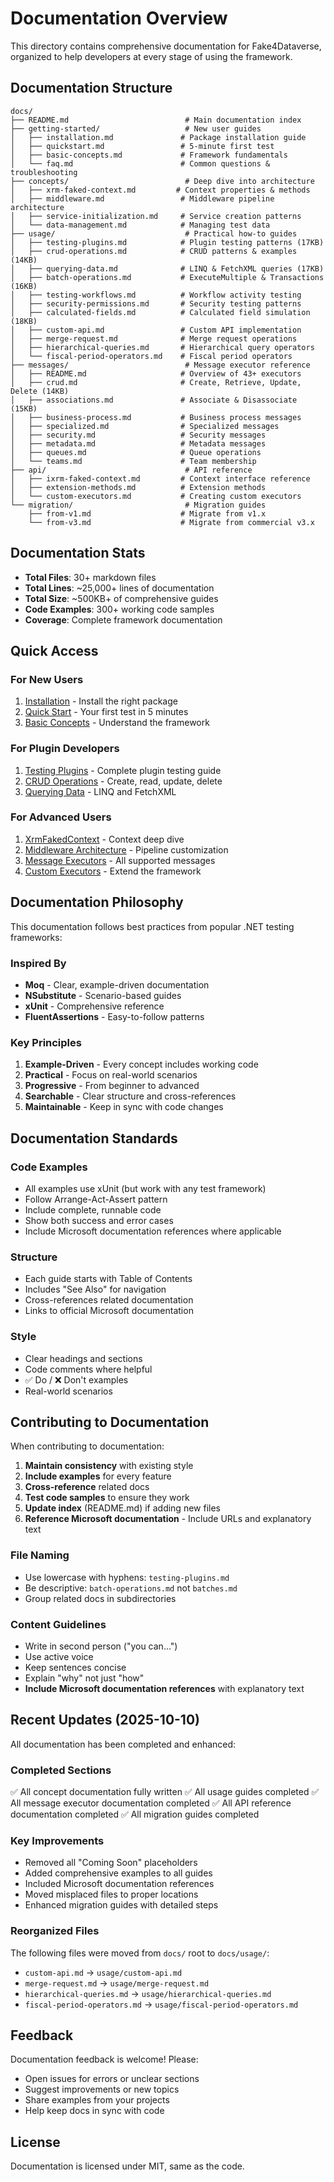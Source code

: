 # Documentation Overview

This directory contains comprehensive documentation for Fake4Dataverse, organized to help developers at every stage of using the framework.

## Documentation Structure

```
docs/
├── README.md                          # Main documentation index
├── getting-started/                   # New user guides
│   ├── installation.md               # Package installation guide
│   ├── quickstart.md                 # 5-minute first test
│   ├── basic-concepts.md             # Framework fundamentals
│   └── faq.md                        # Common questions & troubleshooting
├── concepts/                          # Deep dive into architecture
│   ├── xrm-faked-context.md         # Context properties & methods
│   ├── middleware.md                 # Middleware pipeline architecture
│   ├── service-initialization.md     # Service creation patterns  
│   └── data-management.md            # Managing test data
├── usage/                             # Practical how-to guides
│   ├── testing-plugins.md            # Plugin testing patterns (17KB)
│   ├── crud-operations.md            # CRUD patterns & examples (14KB)
│   ├── querying-data.md              # LINQ & FetchXML queries (17KB)
│   ├── batch-operations.md           # ExecuteMultiple & Transactions (16KB)
│   ├── testing-workflows.md          # Workflow activity testing
│   ├── security-permissions.md       # Security testing patterns
│   ├── calculated-fields.md          # Calculated field simulation (18KB)
│   ├── custom-api.md                 # Custom API implementation
│   ├── merge-request.md              # Merge request operations
│   ├── hierarchical-queries.md       # Hierarchical query operators
│   └── fiscal-period-operators.md    # Fiscal period operators
├── messages/                          # Message executor reference
│   ├── README.md                     # Overview of 43+ executors
│   ├── crud.md                       # Create, Retrieve, Update, Delete (14KB)
│   ├── associations.md               # Associate & Disassociate (15KB)
│   ├── business-process.md           # Business process messages
│   ├── specialized.md                # Specialized messages
│   ├── security.md                   # Security messages
│   ├── metadata.md                   # Metadata messages
│   ├── queues.md                     # Queue operations
│   └── teams.md                      # Team membership
├── api/                               # API reference
│   ├── ixrm-faked-context.md         # Context interface reference
│   ├── extension-methods.md          # Extension methods
│   └── custom-executors.md           # Creating custom executors
└── migration/                         # Migration guides
    ├── from-v1.md                    # Migrate from v1.x
    └── from-v3.md                    # Migrate from commercial v3.x
```

## Documentation Stats

- **Total Files**: 30+ markdown files
- **Total Lines**: ~25,000+ lines of documentation
- **Total Size**: ~500KB+ of comprehensive guides
- **Code Examples**: 300+ working code samples
- **Coverage**: Complete framework documentation

## Quick Access

### For New Users
1. [Installation](./getting-started/installation.md) - Install the right package
2. [Quick Start](./getting-started/quickstart.md) - Your first test in 5 minutes
3. [Basic Concepts](./getting-started/basic-concepts.md) - Understand the framework

### For Plugin Developers
1. [Testing Plugins](./usage/testing-plugins.md) - Complete plugin testing guide
2. [CRUD Operations](./usage/crud-operations.md) - Create, read, update, delete
3. [Querying Data](./usage/querying-data.md) - LINQ and FetchXML

### For Advanced Users
1. [XrmFakedContext](./concepts/xrm-faked-context.md) - Context deep dive
2. [Middleware Architecture](./concepts/middleware.md) - Pipeline customization
3. [Message Executors](./messages/README.md) - All supported messages
4. [Custom Executors](./api/custom-executors.md) - Extend the framework

## Documentation Philosophy

This documentation follows best practices from popular .NET testing frameworks:

### Inspired By
- **Moq** - Clear, example-driven documentation
- **NSubstitute** - Scenario-based guides
- **xUnit** - Comprehensive reference
- **FluentAssertions** - Easy-to-follow patterns

### Key Principles
1. **Example-Driven** - Every concept includes working code
2. **Practical** - Focus on real-world scenarios
3. **Progressive** - From beginner to advanced
4. **Searchable** - Clear structure and cross-references
5. **Maintainable** - Keep in sync with code changes

## Documentation Standards

### Code Examples
- All examples use xUnit (but work with any test framework)
- Follow Arrange-Act-Assert pattern
- Include complete, runnable code
- Show both success and error cases
- Include Microsoft documentation references where applicable

### Structure
- Each guide starts with Table of Contents
- Includes "See Also" for navigation
- Cross-references related documentation
- Links to official Microsoft documentation

### Style
- Clear headings and sections
- Code comments where helpful
- ✅ Do / ❌ Don't examples
- Real-world scenarios

## Contributing to Documentation

When contributing to documentation:

1. **Maintain consistency** with existing style
2. **Include examples** for every feature
3. **Cross-reference** related docs
4. **Test code samples** to ensure they work
5. **Update index** (README.md) if adding new files
6. **Reference Microsoft documentation** - Include URLs and explanatory text

### File Naming
- Use lowercase with hyphens: `testing-plugins.md`
- Be descriptive: `batch-operations.md` not `batches.md`
- Group related docs in subdirectories

### Content Guidelines
- Write in second person ("you can...")
- Use active voice
- Keep sentences concise
- Explain "why" not just "how"
- **Include Microsoft documentation references** with explanatory text

## Recent Updates (2025-10-10)

All documentation has been completed and enhanced:

### Completed Sections
✅ All concept documentation fully written
✅ All usage guides completed
✅ All message executor documentation completed
✅ All API reference documentation completed
✅ All migration guides completed

### Key Improvements
- Removed all "Coming Soon" placeholders
- Added comprehensive examples to all guides
- Included Microsoft documentation references
- Moved misplaced files to proper locations
- Enhanced migration guides with detailed steps

### Reorganized Files
The following files were moved from `docs/` root to `docs/usage/`:
- `custom-api.md` → `usage/custom-api.md`
- `merge-request.md` → `usage/merge-request.md`
- `hierarchical-queries.md` → `usage/hierarchical-queries.md`
- `fiscal-period-operators.md` → `usage/fiscal-period-operators.md`

## Feedback

Documentation feedback is welcome! Please:
- Open issues for errors or unclear sections
- Suggest improvements or new topics
- Share examples from your projects
- Help keep docs in sync with code

## License

Documentation is licensed under MIT, same as the code.
